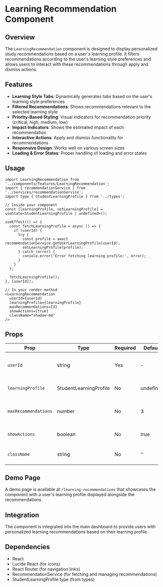 # Learning Recommendation Component

## Overview

The `LearningRecommendation` component is designed to display personalized study recommendations based on a user's learning profile. It filters recommendations according to the user's learning style preferences and allows users to interact with these recommendations through apply and dismiss actions.

## Features

- **Learning Style Tabs**: Dynamically generates tabs based on the user's learning style preferences
- **Filtered Recommendations**: Shows recommendations relevant to the selected learning style
- **Priority-Based Styling**: Visual indicators for recommendation priority (critical, high, medium, low)
- **Impact Indicators**: Shows the estimated impact of each recommendation
- **Interactive Actions**: Apply and dismiss functionality for recommendations
- **Responsive Design**: Works well on various screen sizes
- **Loading & Error States**: Proper handling of loading and error states

## Usage

```tsx
import LearningRecommendation from '../components/features/LearningRecommendation';
import { recommendationService } from '../services/recommendationService';
import type { StudentLearningProfile } from '../types';

// Inside your component
const [learningProfile, setLearningProfile] = useState<StudentLearningProfile | undefined>();

useEffect(() => {
  const fetchLearningProfile = async () => {
    if (userId) {
      try {
        const profile = await recommendationService.getUserLearningProfile(userId);
        setLearningProfile(profile);
      } catch (error) {
        console.error('Error fetching learning profile:', error);
      }
    }
  };
  
  fetchLearningProfile();
}, [userId]);

// In your render method
<LearningRecommendation 
  userId={userId} 
  learningProfile={learningProfile}
  maxRecommendations={3}
  showActions={true}
  className="shadow-md"
/>
```

## Props

| Prop | Type | Required | Default | Description |
|------|------|----------|---------|-------------|
| `userId` | string | Yes | - | The ID of the user to get recommendations for |
| `learningProfile` | StudentLearningProfile | No | undefined | The user's learning profile with preferences |
| `maxRecommendations` | number | No | 3 | Maximum number of recommendations to display |
| `showActions` | boolean | No | true | Whether to show apply/dismiss action buttons |
| `className` | string | No | '' | Additional CSS classes to apply to the component |

## Demo Page

A demo page is available at `/learning-recommendations` that showcases the component with a user's learning profile displayed alongside the recommendations.

## Integration

The component is integrated into the main dashboard to provide users with personalized learning recommendations based on their learning profile.

## Dependencies

- React
- Lucide React (for icons)
- React Router (for navigation links)
- RecommendationService (for fetching and managing recommendations)
- StudentLearningProfile type (from types)